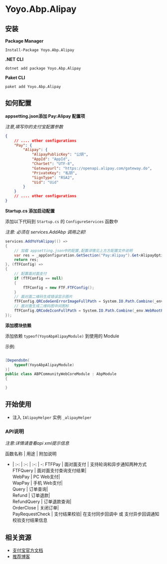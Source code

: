 # Yoyo.Abp.Alipay

## 安装
**Package Manager**
```
Install-Package Yoyo.Abp.Alipay
```
**.NET CLI**
```
dotnet add package Yoyo.Abp.Alipay
```
**Paket CLI**
```
paket add Yoyo.Abp.Alipay
```

## 如何配置


**appsetting.json添加 Pay:Alipay 配置项**

*注意,填写你的支付宝配置参数*

``` json
{
    // .... other configurations
	"Pay": {
		"Alipay": {
			"AlipayPublicKey": "公钥",
			"AppId": "AppId",
			"CharSet": "UTF-8",
			"Gatewayurl": "https://openapi.alipay.com/gateway.do",
			"PrivateKey": "私钥",
			"SignType": "RSA2",
			"Uid": "Uid"
		}
	}
    // .... other configurations
}
```
 


**Startup.cs 添加启动配置**

添加以下代码到 `Startup.cs` 的 `ConfigureServices` 函数中

*注意: 必须在  services.AddAbp 调用之前!*

``` cs
services.AddYoYoAlipay(() =>
{
	// 加载 appsetting.json中的配置,配置详情见上方方配置文件说明
    var res = _appConfiguration.GetSection("Pay:Alipay").Get<AlipayOptions>();
    return res;
}, (fTFConfig) =>
{
	// 配置面对面支付
    if (fTFConfig == null)
    {
        fTFConfig = new FTF.FTFConfig();
    }
	// 面对面二维码生成错误显示图片
    fTFConfig.QRCodeGenErrorImageFullPath = System.IO.Path.Combine(_env.WebRootPath, "imgs", "pay", "alipay_error.png");
	// 面对面生成二维码图中间图标
    fTFConfig.QRCodeIconFullPath = System.IO.Path.Combine(_env.WebRootPath, "imgs", "pay", "alipay.png");
});
```

**添加模块依赖**

添加依赖 `typeof(YoyoAbpAlipayModule)` 到使用的 Module

示例:
``` cs

[DependsOn(
    typeof(YoyoAbpAlipayModule)
)]
public class ABPCommunityWebCoreModule : AbpModule
{

}

```
## 开始使用

* 注入 `IAlipayHelper` 实例 `_alipayHelper`

### API说明
*注意:详情请查看api xml提示信息*

函数名称 | 用途 | 附加说明 
- | :-: | :-: | :-: | -:
FTFPay | 面对面支付 | 支持轮询和异步通知两种方式
FTFQuery | 面对面支付查询支付结果|  
WebPay | PC Web支付|  
WapPay | 手机 Web支付|  
Query | 订单查询|  
Refund | 订单退款|  
RefundQuery | 订单退款查询|  
OrderClose | 关闭订单|  
PayRequestCheck | 支付结果校验| 在支付同步回调中 或 支付异步回调通知校验支付结果信息 


## 相关资源
* [支付宝官方文档](https://docs.open.alipay.com/270/105899/)
* [推荐博客](https://www.cnblogs.com/stulzq/category/1088543.html)
